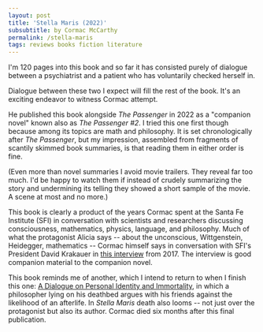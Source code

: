 ```yaml
---
layout: post
title: 'Stella Maris (2022)'
subsubtitle: by Cormac McCarthy
permalink: /stella-maris
tags: reviews books fiction literature
---
```


I'm 120 pages into this book and so far it has consisted purely of dialogue between a psychiatrist and a patient who has voluntarily checked herself in.
<!--more-->
Dialogue between these two I expect will fill the rest of the book.
It's an exciting endeavor to witness Cormac attempt.

He published this book alongside _The Passenger_ in 2022 as a "companion novel" known also as _The Passenger #2_.
I tried this one first though because among its topics are math and philosophy.
It is set chronologically after _The Passenger_, but my impression, assembled from fragments of scantily skimmed book summaries, is that reading them in either order is fine.

(Even more than novel summaries I avoid movie trailers.
They reveal far too much.
I'd be happy to watch them if instead of crudely summarizing the story and undermining its telling they showed a short sample of the movie.
A scene at most and no more.)

This book is clearly a product of the years Cormac spent at the Santa Fe Institute (SFI) in conversation with scientists and researchers discussing consciousness, mathematics, physics, language, and philosophy.
Much of what the protagonist Alicia says -- about the unconscious, Wittgenstein, Heidegger, mathematics  -- Cormac himself says in conversation with SFI's President David Krakauer in [this interview](https://youtu.be/HrUy1Vn2KdI?si=awtdDfdZqwE7qzfS) from 2017.
The interview is good companion material to the companion novel.

This book reminds me of another, which I intend to return to when I finish this one: [A Dialogue on Personal Identity and Immortality](https://www.goodreads.com/book/show/782783.A_Dialogue_on_Personal_Identity_and_Immortality), in which a philosopher lying on his deathbed argues with his friends against the likelihood of an afterlife.
In _Stella Maris_ death also looms -- not just over the protagonist but also its author.
Cormac died six months after this final publication.

